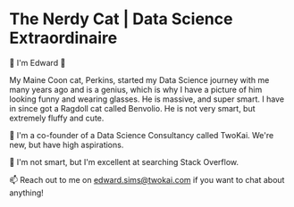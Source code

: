 # The Nerdy Cat | Data Science Extraordinaire
👋 I'm Edward 👋

My Maine Coon cat, Perkins, started my Data Science journey with me many years ago and is a genius, which is why I have a picture of him looking funny and wearing glasses. He is massive, and super smart. I have in since got a Ragdoll cat called Benvolio. He is not very smart, but extremely fluffy and cute.

🏢 I'm a co-founder of a Data Science Consultancy called TwoKai. We're new, but have high aspirations.

👀 I'm not smart, but I'm excellent at searching Stack Overflow.

📫 Reach out to me on edward.sims@twokai.com if you want to chat about anything!
